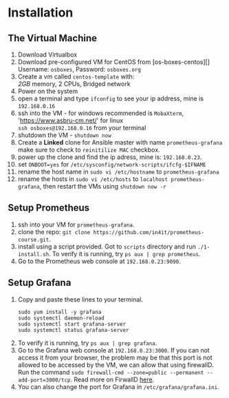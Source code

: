# Installation

## The Virtual Machine
1. Download Virtualbox
1. Download pre-configured VM for CentOS from [os-boxes-centos][]
    <br /> Username: `osboxes`, Password: `osboxes.org`
1. Create a vm called `centos-template` with:
   <br />*2GB* memory, 2 CPUs, Bridged network
1. Power on the system
1. open a terminal and type `ifconfig` to see your ip address, mine is `192.168.0.16`
1. ssh into the VM - for windows recommended is `MobaXterm`, 'https://www.asbru-cm.net/' for linux <br />
    `ssh osboxes@192.168.0.16` from your terminal
1. shutdown the VM - `shutdown now`
1. Create a **Linked** clone for Ansible master with name `prometheus-grafana`
    <br/>make sure to check to `reinitilize MAC` checkbox.
1. power up the clone and find the ip adress, mine is: `192.168.0.23`.
1. set `ONBOOT=yes` for `/etc/sysconfig/network-scripts/ifcfg-$IFNAME`
1. rename the host name in `sudo vi /etc/hostname` to `prometheus-grafana`
1. rename the hosts in `sudo vi /etc/hosts` to `localhost prometheus-grafana`, then restart the VMs using `shutdown now -r`

## Setup Prometheus
1. ssh into your VM for `prometheus-grafana`.
1. clone the repo: `git clone https://github.com/in4it/prometheus-course.git`.
1. install using a script provided. Got to `scripts` directory and run `./1-install.sh`. To verify it is running, try `ps aux | grep prometheus`.
1. Go to the Prometheus web console at `192.168.0.23:9090`.

## Setup Grafana
1. Copy and paste these lines to your terminal.<br />
    ```
    sudo yum install -y grafana
    sudo systemctl daemon-reload
    sudo systemctl start grafana-server
    sudo systemctl status grafana-server
    ```
1. To verify it is running, try `ps aux | grep grafana`.
1. Go to the Grafana web console at `192.168.0.23:3000`. If you can not access it from your browser, the problem may be that this port is not allowed to be accessed by the VM, we can allow that using firewallD. Run the command `sudo firewall-cmd --zone=public --permanent --add-port=3000/tcp`. Read more on FirwallD [here][firewallD].
1. You can also change the port for Grafana in `/etc/grafana/grafana.ini`.



[firewallD]: https://www.digitalocean.com/community/tutorials/how-to-set-up-a-firewall-using-firewalld-on-centos-7 "FirewallD Tutorial for CentOS"
